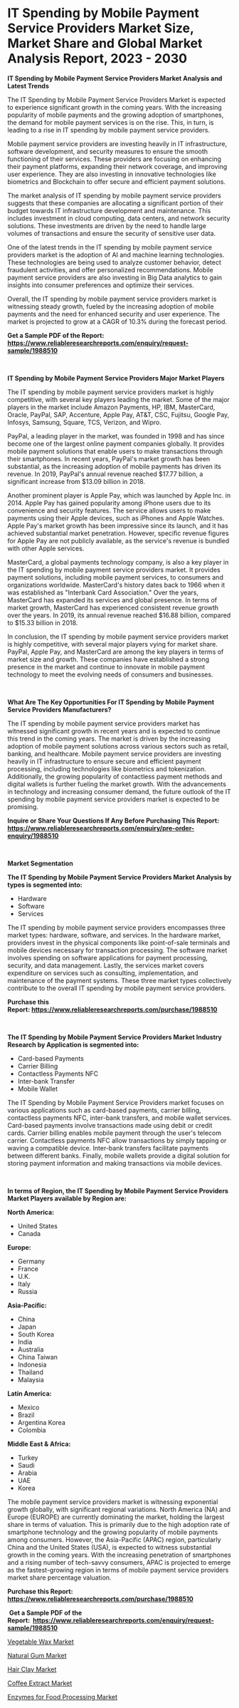 <p><h1>IT Spending by Mobile Payment Service Providers Market Size, Market Share and Global Market Analysis Report, 2023 - 2030</h1></p><p><strong>IT Spending by Mobile Payment Service Providers Market Analysis and Latest Trends</strong></p>
<p><p>The IT Spending by Mobile Payment Service Providers Market is expected to experience significant growth in the coming years. With the increasing popularity of mobile payments and the growing adoption of smartphones, the demand for mobile payment services is on the rise. This, in turn, is leading to a rise in IT spending by mobile payment service providers.</p><p>Mobile payment service providers are investing heavily in IT infrastructure, software development, and security measures to ensure the smooth functioning of their services. These providers are focusing on enhancing their payment platforms, expanding their network coverage, and improving user experience. They are also investing in innovative technologies like biometrics and Blockchain to offer secure and efficient payment solutions.</p><p>The market analysis of IT spending by mobile payment service providers suggests that these companies are allocating a significant portion of their budget towards IT infrastructure development and maintenance. This includes investment in cloud computing, data centers, and network security solutions. These investments are driven by the need to handle large volumes of transactions and ensure the security of sensitive user data.</p><p>One of the latest trends in the IT spending by mobile payment service providers market is the adoption of AI and machine learning technologies. These technologies are being used to analyze customer behavior, detect fraudulent activities, and offer personalized recommendations. Mobile payment service providers are also investing in Big Data analytics to gain insights into consumer preferences and optimize their services.</p><p>Overall, the IT spending by mobile payment service providers market is witnessing steady growth, fueled by the increasing adoption of mobile payments and the need for enhanced security and user experience. The market is projected to grow at a CAGR of 10.3% during the forecast period.</p></p>
<p><strong>Get a Sample PDF of the Report:&nbsp; <a href="https://www.reliableresearchreports.com/enquiry/request-sample/1988510">https://www.reliableresearchreports.com/enquiry/request-sample/1988510</a></strong></p>
<p>&nbsp;</p>
<p><strong>IT Spending by Mobile Payment Service Providers Major Market Players</strong></p>
<p><p>The IT spending by mobile payment service providers market is highly competitive, with several key players leading the market. Some of the major players in the market include Amazon Payments, HP, IBM, MasterCard, Oracle, PayPal, SAP, Accenture, Apple Pay, AT&T, CSC, Fujitsu, Google Pay, Infosys, Samsung, Square, TCS, Verizon, and Wipro.</p><p>PayPal, a leading player in the market, was founded in 1998 and has since become one of the largest online payment companies globally. It provides mobile payment solutions that enable users to make transactions through their smartphones. In recent years, PayPal's market growth has been substantial, as the increasing adoption of mobile payments has driven its revenue. In 2019, PayPal's annual revenue reached $17.77 billion, a significant increase from $13.09 billion in 2018.</p><p>Another prominent player is Apple Pay, which was launched by Apple Inc. in 2014. Apple Pay has gained popularity among iPhone users due to its convenience and security features. The service allows users to make payments using their Apple devices, such as iPhones and Apple Watches. Apple Pay's market growth has been impressive since its launch, and it has achieved substantial market penetration. However, specific revenue figures for Apple Pay are not publicly available, as the service's revenue is bundled with other Apple services.</p><p>MasterCard, a global payments technology company, is also a key player in the IT spending by mobile payment service providers market. It provides payment solutions, including mobile payment services, to consumers and organizations worldwide. MasterCard's history dates back to 1966 when it was established as "Interbank Card Association." Over the years, MasterCard has expanded its services and global presence. In terms of market growth, MasterCard has experienced consistent revenue growth over the years. In 2019, its annual revenue reached $16.88 billion, compared to $15.33 billion in 2018.</p><p>In conclusion, the IT spending by mobile payment service providers market is highly competitive, with several major players vying for market share. PayPal, Apple Pay, and MasterCard are among the key players in terms of market size and growth. These companies have established a strong presence in the market and continue to innovate in mobile payment technology to meet the evolving needs of consumers and businesses.</p></p>
<p>&nbsp;</p>
<p><strong>What Are The Key Opportunities For IT Spending by Mobile Payment Service Providers Manufacturers?</strong></p>
<p><p>The IT spending by mobile payment service providers market has witnessed significant growth in recent years and is expected to continue this trend in the coming years. The market is driven by the increasing adoption of mobile payment solutions across various sectors such as retail, banking, and healthcare. Mobile payment service providers are investing heavily in IT infrastructure to ensure secure and efficient payment processing, including technologies like biometrics and tokenization. Additionally, the growing popularity of contactless payment methods and digital wallets is further fueling the market growth. With the advancements in technology and increasing consumer demand, the future outlook of the IT spending by mobile payment service providers market is expected to be promising.</p></p>
<p><strong>Inquire or Share Your Questions If Any Before Purchasing This Report: <a href="https://www.reliableresearchreports.com/enquiry/pre-order-enquiry/1988510">https://www.reliableresearchreports.com/enquiry/pre-order-enquiry/1988510</a></strong></p>
<p>&nbsp;</p>
<p><strong>Market Segmentation</strong></p>
<p><strong>The IT Spending by Mobile Payment Service Providers Market Analysis by types is segmented into:</strong></p>
<p><ul><li>Hardware</li><li>Software</li><li>Services</li></ul></p>
<p><p>The IT spending by mobile payment service providers encompasses three market types: hardware, software, and services. In the hardware market, providers invest in the physical components like point-of-sale terminals and mobile devices necessary for transaction processing. The software market involves spending on software applications for payment processing, security, and data management. Lastly, the services market covers expenditure on services such as consulting, implementation, and maintenance of the payment systems. These three market types collectively contribute to the overall IT spending by mobile payment service providers.</p></p>
<p><strong>Purchase this Report:&nbsp;<a href="https://www.reliableresearchreports.com/purchase/1988510">https://www.reliableresearchreports.com/purchase/1988510</a></strong></p>
<p>&nbsp;</p>
<p><strong>The IT Spending by Mobile Payment Service Providers Market Industry Research by Application is segmented into:</strong></p>
<p><ul><li>Card-based Payments</li><li>Carrier Billing</li><li>Contactless Payments NFC</li><li>Inter-bank Transfer</li><li>Mobile Wallet</li></ul></p>
<p><p>The IT Spending by Mobile Payment Service Providers market focuses on various applications such as card-based payments, carrier billing, contactless payments NFC, inter-bank transfers, and mobile wallet services. Card-based payments involve transactions made using debit or credit cards. Carrier billing enables mobile payment through the user's telecom carrier. Contactless payments NFC allow transactions by simply tapping or waving a compatible device. Inter-bank transfers facilitate payments between different banks. Finally, mobile wallets provide a digital solution for storing payment information and making transactions via mobile devices.</p></p>
<p>&nbsp;</p>
<p><strong>In terms of Region, the IT Spending by Mobile Payment Service Providers Market Players available by Region are:</strong></p>
<p>
    <p> <strong> North America: </strong>
        <ul>
            <li>United States</li>
            <li>Canada</li>
        </ul>
        </p> 
    <p> <strong> Europe: </strong>
        <ul>
            <li>Germany</li>
            <li>France</li>
            <li>U.K.</li>
            <li>Italy</li>
            <li>Russia</li>
        </ul>
        </p> 
    <p> <strong> Asia-Pacific: </strong>
        <ul>
            <li>China</li>
            <li>Japan</li>
            <li>South Korea</li>
            <li>India</li>
            <li>Australia</li>
            <li>China Taiwan</li>
            <li>Indonesia</li>
            <li>Thailand</li>
            <li>Malaysia</li>
        </ul>
        </p> 
    <p> <strong> Latin America: </strong>
        <ul>
            <li>Mexico</li>
            <li>Brazil</li>
            <li>Argentina Korea</li>
            <li>Colombia</li>
        </ul>
        </p> 
    <p> <strong> Middle East & Africa: </strong>
        <ul>
            <li>Turkey</li>
            <li>Saudi</li>
            <li>Arabia</li>
            <li>UAE</li>
            <li>Korea</li>
        </ul>
    </p>
    </p>
<p><p>The mobile payment service providers market is witnessing exponential growth globally, with significant regional variations. North America (NA) and Europe (EUROPE) are currently dominating the market, holding the largest share in terms of valuation. This is primarily due to the high adoption rate of smartphone technology and the growing popularity of mobile payments among consumers. However, the Asia-Pacific (APAC) region, particularly China and the United States (USA), is expected to witness substantial growth in the coming years. With the increasing penetration of smartphones and a rising number of tech-savvy consumers, APAC is projected to emerge as the fastest-growing region in terms of mobile payment service providers market share percentage valuation.</p></p>
<p><strong>Purchase this Report: <a href="https://www.reliableresearchreports.com/purchase/1988510">https://www.reliableresearchreports.com/purchase/1988510</a></strong></p>
<p>&nbsp;<strong>Get a Sample PDF of the Report:&nbsp;&nbsp;<a href="https://www.reliableresearchreports.com/enquiry/request-sample/1988510">https://www.reliableresearchreports.com/enquiry/request-sample/1988510</a></strong></p>
<p><strong></strong></p>
<p><p><a href="https://medium.com/@samirmayert107/vegetable-wax-market-the-key-to-successful-business-strategy-forecast-till-2030-43df170db2f2">Vegetable Wax Market</a></p><p><a href="https://medium.com/@jonatanjast6362/natural-gum-market-size-and-market-trends-complete-industry-overview-2023-to-2030-a2d09c74cdfe">Natural Gum Market</a></p><p><a href="https://medium.com/@reyeshowell655/analyzing-hair-clay-market-global-industry-perspective-and-forecast-2023-to-2030-a660f681da2d">Hair Clay Market</a></p><p><a href="https://medium.com/@jarredmertz2772/coffee-extract-nbsp-market-focuses-on-market-share-size-and-projected-forecast-till-2030-312a027a843e">Coffee Extract Market</a></p><p><a href="https://medium.com/@charityrice2662/enzymes-for-food-processing-market-insights-into-market-cagr-market-trends-and-growth-strategies-f7856b1672f2">Enzymes for Food Processing Market</a></p></p>